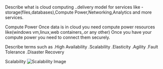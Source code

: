 Describe what is cloud computing
..delivery model for services like -storage(files,databases),Compute Power,Networking,Analytics and more services.

Compute Power
Once data is in cloud you need compute power resources like(windows vm,linux,web containers,.or any other)
Once you have your compute power you need to connect them securely.



Describe terms such as
.High Availability
.Scalability
.Elasticity
.Agility
.Fault Tolerance
.Disaster Recovery


Scalability
![Scalability Image](/com/example/cloud/img/scalibility.png)